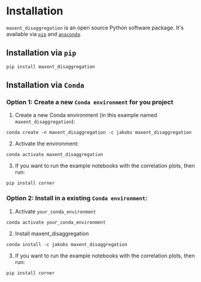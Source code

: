 # Installation

`maxent_disaggregation` is an open source Python software package. It's available via [`pip`](https://pypi.org/project/pip/) and [`anaconda`](https://anaconda.org). 


## Installation via `pip` 
```console
pip install maxent_disaggregation
```

## Installation via `Conda`

### Option 1: Create a new `Conda environment` for you project
1. Create a new Conda environment (in this example named `maxent_disaggregation`):

```console
conda create -n maxent_disaggregation -c jakobs maxent_disaggregation
```

2. Activate the environment:

```console
conda activate maxent_disaggregation
```

3. If you want to run the example notebooks with the correlation plots, then run:
```console
pip install corner
```


### Option 2: Install in a existing `Conda environment`:
1. Activate `your_conda_environment`
```console
conda activate your_conda_environment
```

2. Install maxent_disaggregation
```console
conda install -c jakobs maxent_disaggregation
```

3. If you want to run the example notebooks with the correlation plots, then run:
```console
pip install corner
```